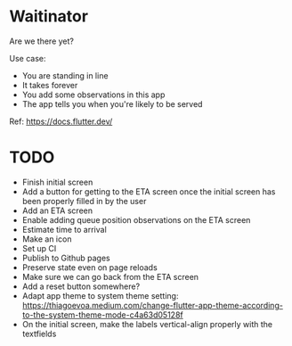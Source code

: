 # Waitinator

Are we there yet?

Use case:

- You are standing in line
- It takes forever
- You add some observations in this app
- The app tells you when you're likely to be served

Ref: <https://docs.flutter.dev/>

# TODO

- Finish initial screen
- Add a button for getting to the ETA screen once the initial screen has been
  properly filled in by the user
- Add an ETA screen
- Enable adding queue position observations on the ETA screen
- Estimate time to arrival
- Make an icon
- Set up CI
- Publish to Github pages
- Preserve state even on page reloads
- Make sure we can go back from the ETA screen
- Add a reset button somewhere?
- Adapt app theme to system theme setting: <https://thiagoevoa.medium.com/change-flutter-app-theme-according-to-the-system-theme-mode-c4a63d05128f>
- On the initial screen, make the labels vertical-align properly with the
  textfields
